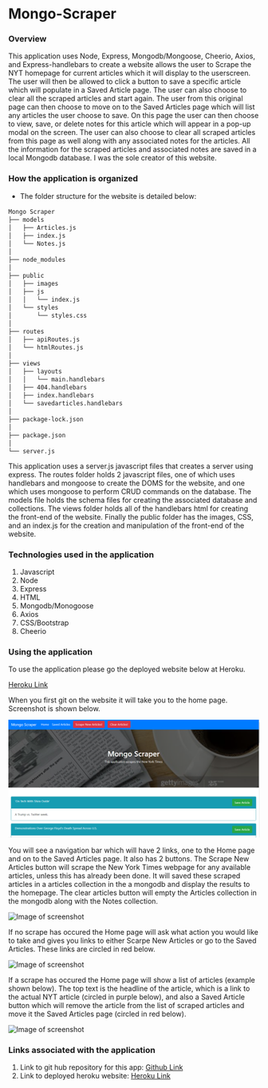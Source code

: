 # Mongo-Scraper 

### Overview
This application uses Node, Express, Mongodb/Mongoose, Cheerio, Axios, and Express-handlebars to create a website allows the user to Scrape the NYT homepage for current articles which it will display to the userscreen.  The user will then be allowed to click a button to save a specific article which will populate in a Saved Article page.  The user can also choose to clear all the scraped articles and start again.  The user from this original page can then choose to move on to the Saved Articles page which will list any articles the user choose to save.  On this page the user can then choose to view, save, or delete notes for this article which will appear in a pop-up modal on the screen.   The user can also choose to clear all scraped articles from this page as well along with any associated notes for the articles.  All the information for the scraped articles and associated notes are saved in a local Mongodb database.  I was the sole creator of this website.

### How the application is organized
* The folder structure for the website is detailed below:
```
Mongo Scraper
├── models
│   ├── Articles.js
│   ├── index.js
│   └── Notes.js
│   
├── node_modules
│ 
├── public
│   ├── images
│   ├── js
│   │   └── index.js
│   └── styles
│       └── styles.css     
│
├── routes
│   ├── apiRoutes.js
│   └── htmlRoutes.js 
│
├── views
│   ├── layouts
│   │   └── main.handlebars 
│   ├── 404.handlebars
│   ├── index.handlebars
│   └── savedarticles.handlebars 
│
├── package-lock.json
│
├── package.json 
│   
└── server.js
```

This application uses a server.js javascript files that creates a server using express.  The routes folder holds 2 javascript files, one of which uses handlebars and mongoose to create the DOMS for the website,  and one which uses mongoose to perform CRUD commands on the database.  The models file holds the schema files for creating the associated database and collections.  The views folder holds all of the handlebars html for creating the front-end of the website.  Finally the public folder has the images, CSS, and an index.js for the creation and manipulation of the front-end of the website.


### Technologies used in the application
1.  Javascript
2.  Node
3.  Express
4.  HTML
5.  Mongodb/Monogoose
6.  Axios
7.  CSS/Bootstrap
8.  Cheerio

### Using the application
To use the application please go the deployed website below at Heroku.

  [Heroku Link](https://dry-bayou-13937.herokuapp.com/)

When you first git on the website it will take you to the home page.  Screenshot is shown below.


  ![Image of screenshot](public/images/MongoScrape.png)

You will see a navigation bar which will have 2 links, one to the Home page and on to the Saved Articles page.  It also has 2 buttons.  The Scrape New Articles button will scrape the New York Times webpage for any available articles, unless this has already been done.  It will saved these scraped articles in a articles collection in the a mongodb and display the results to the homepage.  The clear articles button will empty the Articles collection in the mongodb along with the Notes collection.

  ![Image of screenshot](public/assets/img/MongoScrape3.png)

If no scrape has occured the Home page will ask what action you would like to take and gives you links to either Scarpe New Articles or go to the Saved Articles.  These links are circled in red below.

  ![Image of screenshot](public/assets/img/MongoScrape2.png)

If a scrape has occured the Home page will show a list of articles (example shown below).  The top text is the headline of the article, which is a link to the actual NYT article (circled in purple below), and also a Saved Article button which will remove the article from the list of scraped articles and move it the Saved Articles page (circled in red below). 

  ![Image of screenshot](public/assets/img/MongoScrape4.png)

### Links associated with the application
1.  Link to git hub repository for this app:  [Github Link](https://github.com/eozuna3/Mongo-Scraper)
2.  Link to deployed heroku website:  [Heroku Link](https://dry-bayou-13937.herokuapp.com/)